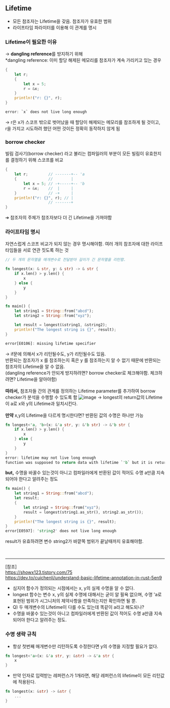 ## Lifetime
- 모든 참조자는 Lifetime을 갖음. 참조자가 유효한 범위
- 라이프타임 파라미터를 이용해 이 관계를 명시

### Lifetime이 필요한 이유
→ **dangling reference**를 방지하기 위해    
*dangling reference: 이미 할당 해제된 메모리를 참조자가 계속 가리키고 있는 경우    
```rust
{
    let r;
    {
        let x = 5;
        r = &x;
    }
    println!("r: {}", r);
}

error: `x` does not live long enough
```
→ r은 x가 스코프 밖으로 벗어났을 때 할당이 해제되는 메모리를 참조하게 될 것이고,    
r을 가지고 시도하려 했던 어떤 것이든 정확히 동작하지 않게 됨

### borrow checker
빌림 검사기(borrow checker) 라고 불리는 컴파일러의 부분이 모든 빌림이 유효한지를 결정하기 위해 스코프를 비교
```rust
{
    let r;         // -------+-- 'a
    {              //        |
        let x = 5; // -+-----+-- 'b
        r = &x;    //  |     |
    }              // -+     |
    println!("r: {}", r); // |
                   // -------+
}
```
➔ 참조자의 주체가 참조자보다 더 긴 Lifetime을 가져야함

### 라이프타임 명시
자연스럽게 스코프 비교가 되지 않는 경우 명시해야함. 여러 개의 참조자에 대한 라이프타임들을 서로 연관 짓도록 하는 것
```rust
// 두 개의 문자열을 매개변수로 전달받아 길이가 긴 문자열을 리턴함.

fn longest(x: & str, y: & str) -> & str {
    if x.len() > y.len() {
        x
    } else {
        y
    }
}

fn main() {
    let string1 = String::from("abcd");
    let string2 = String::from("xyz");

    let result = longest(&string1, &string2);
    println!("The longest string is {}", result);
}

error[E0106]: missing lifetime specifier
```
→ if문에 의해서 x가 리턴될수도, y가 리턴될수도 있음.    
반환되는 참조자가 x 를 참조하는지 혹은 y 를 참조하는지 알 수 없기 때문에 반환되는 참조자의 Lifetime을 알 수 없음.    
(dangling reference가 안되게 방지하려면? borrow checker로 체크해야함. 체크하려면? Lifetime을 알아야함)    
<br>
**따라서,** 참조자들 간의 관계를 정의하는 Lifetime parameter를 추가하여 borrow checker가 분석을 수행할 수 있도록 함
![image](https://github.com/leehansori/Fasoo_BigData/assets/109563345/eeaa99b3-2c98-4635-8a87-dd2b3805f591)
→ longest의 return값의 Lifetime이 a로 x와 y의 Lifetime과 일치시킨다.    
<br>
**만약** x,y의 Lifetime을 다르게 명시한다면? 반환된 값의 수명은 하나만 가능    
```rust
fn longest<'a, 'b>(x: &'a str, y: &'b str) -> &'b str {
    if x.len() > y.len() {
        x
    } else {
        y
    }
}
error: lifetime may not live long enough
function was supposed to return data with lifetime `'b` but it is returning data with lifetime `'a`
```

**but,** 수명을 바꿀수 있는것이 아니고 컴파일러에게 반환된 값이 적어도 수명 a만큼 지속되어야 한다고 알려주는 정도    
```rust
fn main() {
    let string1 = String::from("abcd");
    let result;
    {
        let string2 = String::from("xyz");
        result = longest(string1.as_str(), string2.as_str());
    }
    println!("The longest string is {}", result);
}
error[E0597]: 'string2' does not live long enough
```
result가 유효하려면 변수 string2가 바깥쪽 범위가 끝날때까지  유효해야함.

<br>

---
[참조]    
https://showx123.tistory.com/75    
https://dev.to/cuichenli/understand-basic-lifetime-annotation-in-rust-5en9    
- 심지어 함수가 정의되는 시점에서는 x, y의 실제 수명을 알 수 없다.
- longest 함수는 변수 x, y의 실제 수명에 대해서는 굳이 알 필욕 없으며, 수명 'a로 표현된 범위가 시그니처의 제약사항을 만족하는지만 확인하면 될 뿐.    
- Q) 두 매개변수의 Lifetime이 다를 수도 있는데 똑같이 a라고 해도되나?    
- 수명을 바꿀수 있는것이 아니고 컴파일러에게 반환된 값이 적어도 수명 a만큼 지속되어야 한다고 알려주는 정도.
### 수명 생략 규칙
- 항상 첫번째 매개변수만 리턴하도록 수정한다면 y의 수명을 지정할 필요가 없다.
```rust
fn longest<'a>(x: &'a str, y: &str) -> &'a str {
    x
}
```
- 만약 인자로 입력받는 레퍼런스가 1개라면, 해당 레퍼런스의 lifetime이 모든 리턴값에 적용된다.
```rust
fn longest(x: &str) -> &str {
    ...
}
```
